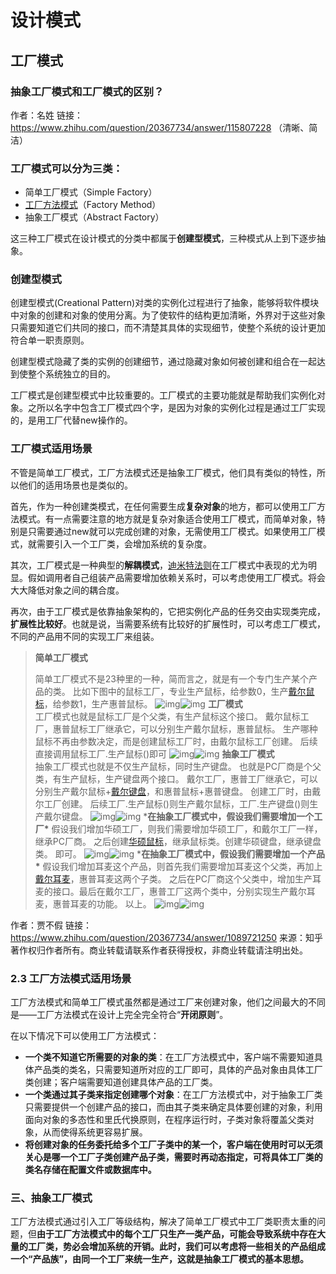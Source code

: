 # 设计模式

## 工厂模式

### 抽象工厂模式和工厂模式的区别？



作者：名姓
链接：https://www.zhihu.com/question/20367734/answer/115807228    （清晰、简洁）



### **工厂模式可以分为三类：**

- 简单工厂模式（Simple Factory）
- [工厂方法模式](https://www.zhihu.com/search?q=工厂方法模式&search_source=Entity&hybrid_search_source=Entity&hybrid_search_extra={"sourceType"%3A"answer"%2C"sourceId"%3A1089721250})（Factory Method）
- 抽象工厂模式（Abstract Factory）

这三种工厂模式在设计模式的分类中都属于**创建型模式**，三种模式从上到下逐步抽象。

### **创建型模式**

创建型模式(Creational Pattern)对类的实例化过程进行了抽象，能够将软件模块中对象的创建和对象的使用分离。为了使软件的结构更加清晰，外界对于这些对象只需要知道它们共同的接口，而不清楚其具体的实现细节，使整个系统的设计更加符合单一职责原则。

创建型模式隐藏了类的实例的创建细节，通过隐藏对象如何被创建和组合在一起达到使整个系统独立的目的。

工厂模式是创建型模式中比较重要的。工厂模式的主要功能就是帮助我们实例化对象。之所以名字中包含工厂模式四个字，是因为对象的实例化过程是通过工厂实现的，是用工厂代替new操作的。

### 工厂模式适用场景

不管是简单工厂模式，工厂方法模式还是抽象工厂模式，他们具有类似的特性，所以他们的适用场景也是类似的。

首先，作为一种创建类模式，在任何需要生成**复杂对象**的地方，都可以使用工厂方法模式。有一点需要注意的地方就是复杂对象适合使用工厂模式，而简单对象，特别是只需要通过new就可以完成创建的对象，无需使用工厂模式。如果使用工厂模式，就需要引入一个工厂类，会增加系统的复杂度。

其次，工厂模式是一种典型的**解耦模式**，[迪米特法则](https://www.zhihu.com/search?q=迪米特法则&search_source=Entity&hybrid_search_source=Entity&hybrid_search_extra={"sourceType"%3A"answer"%2C"sourceId"%3A1089721250})在工厂模式中表现的尤为明显。假如调用者自己组装产品需要增加依赖关系时，可以考虑使用工厂模式。将会大大降低对象之间的耦合度。

再次，由于工厂模式是依靠抽象架构的，它把实例化产品的任务交由实现类完成，**扩展性比较好**。也就是说，当需要系统有比较好的扩展性时，可以考虑工厂模式，不同的产品用不同的实现工厂来组装。

>**简单工厂模式**
>
>简单工厂模式不是23种里的一种，简而言之，就是有一个专门生产某个产品的类。  比如下图中的鼠标工厂，专业生产鼠标，给参数0，生产[戴尔鼠标](https://www.zhihu.com/search?q=戴尔鼠标&search_source=Entity&hybrid_search_source=Entity&hybrid_search_extra={"sourceType"%3A"answer"%2C"sourceId"%3A115807228})，给参数1，生产惠普鼠标。  ![img](./fj问题及知识点记录.assets/09067f878916c0e4377bfadc82afc248_720w-20220321145309082.jpg)![img](./fj问题及知识点记录.assets/09067f878916c0e4377bfadc82afc248_720w.jpg)
>**工厂模式**  
>工厂模式也就是鼠标工厂是个父类，有生产鼠标这个接口。  戴尔鼠标工厂，惠普鼠标工厂继承它，可以分别生产戴尔鼠标，惠普鼠标。  生产哪种鼠标不再由参数决定，而是创建鼠标工厂时，由戴尔鼠标工厂创建。  后续直接调用鼠标工厂.生产鼠标()即可  ![img](./fj问题及知识点记录.assets/69ab924585b751cb9e7bc7b7f9f2179b_720w.jpg)![img](./fj问题及知识点记录.assets/69ab924585b751cb9e7bc7b7f9f2179b_720w-20220321145309075.jpg)
>**抽象工厂模式**  
>抽象工厂模式也就是不仅生产鼠标，同时生产键盘。  也就是PC厂商是个父类，有生产鼠标，生产键盘两个接口。  戴尔工厂，惠普工厂继承它，可以分别生产戴尔鼠标+[戴尔键盘](https://www.zhihu.com/search?q=戴尔键盘&search_source=Entity&hybrid_search_source=Entity&hybrid_search_extra={"sourceType"%3A"answer"%2C"sourceId"%3A115807228})，和惠普鼠标+惠普键盘。  创建工厂时，由戴尔工厂创建。  后续工厂.生产鼠标()则生产戴尔鼠标，工厂.生产键盘()则生产戴尔键盘。  ![img](./fj问题及知识点记录.assets/ab2a90cfcc7a971b1e3127d1f531a486_720w-20220321145309031.jpg)![img](./fj问题及知识点记录.assets/ab2a90cfcc7a971b1e3127d1f531a486_720w.jpg)
>***在抽象工厂模式中，假设我们需要增加一个工厂\***
>假设我们增加华硕工厂，则我们需要增加华硕工厂，和戴尔工厂一样，继承PC厂商。  之后创建[华硕鼠标](https://www.zhihu.com/search?q=华硕鼠标&search_source=Entity&hybrid_search_source=Entity&hybrid_search_extra={"sourceType"%3A"answer"%2C"sourceId"%3A115807228})，继承鼠标类。创建华硕键盘，继承键盘类。  即可。  ![img](./fj问题及知识点记录.assets/e8184a3c6b3463338d85c329004d7c64_720w.jpg)![img](./fj问题及知识点记录.assets/e8184a3c6b3463338d85c329004d7c64_720w-20220321145309089.jpg)
>***在抽象工厂模式中，假设我们需要增加一个产品\***
>假设我们增加耳麦这个产品，则首先我们需要增加耳麦这个父类，再加上[戴尔耳麦](https://www.zhihu.com/search?q=戴尔耳麦&search_source=Entity&hybrid_search_source=Entity&hybrid_search_extra={"sourceType"%3A"answer"%2C"sourceId"%3A115807228})，惠普耳麦这两个子类。  之后在PC厂商这个父类中，增加生产耳麦的接口。最后在戴尔工厂，惠普工厂这两个类中，分别实现生产戴尔耳麦，惠普耳麦的功能。  以上。  ![img](./fj问题及知识点记录.assets/0f20f50524336fa9634e19237ce0ec7e_720w.jpg)![img](./fj问题及知识点记录.assets/0f20f50524336fa9634e19237ce0ec7e_720w-20220321145309082.jpg)
>
>



作者：贾不假
链接：https://www.zhihu.com/question/20367734/answer/1089721250
来源：知乎
著作权归作者所有。商业转载请联系作者获得授权，非商业转载请注明出处。

### **2.3 工厂方法模式适用场景**

工厂方法模式和简单工厂模式虽然都是通过工厂来创建对象，他们之间最大的不同是——工厂方法模式在设计上完全完全符合“**开闭原则**”。

在以下情况下可以使用工厂方法模式：

- **一个类不知道它所需要的对象的类**：在工厂方法模式中，客户端不需要知道具体产品类的类名，只需要知道所对应的工厂即可，具体的产品对象由具体工厂类创建；客户端需要知道创建具体产品的工厂类。
- **一个类通过其子类来指定创建哪个对象**：在工厂方法模式中，对于抽象工厂类只需要提供一个创建产品的接口，而由其子类来确定具体要创建的对象，利用面向对象的多态性和里氏代换原则，在程序运行时，子类对象将覆盖父类对象，从而使得系统更容易扩展。
- **将创建对象的任务委托给多个工厂子类中的某一个，客户端在使用时可以无须关心是哪一个工厂子类创建产品子类，需要时再动态指定，可将具体工厂类的类名存储在配置文件或数据库中。**

### **三、抽象工厂模式**

工厂方法模式通过引入工厂等级结构，解决了简单工厂模式中工厂类职责太重的问题，但**由于工厂方法模式中的每个工厂只生产一类产品，可能会导致系统中存在大量的工厂类，势必会增加系统的开销。此时，我们可以考虑将一些相关的产品组成一个“产品族”，由同一个工厂来统一生产，这就是抽象工厂模式的基本思想。**

